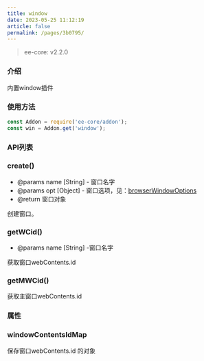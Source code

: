 ```yaml
---
title: window
date: 2023-05-25 11:12:19
article: false
permalink: /pages/3b0795/
---
```


> ee-core: v2.2.0

###  介绍

内置window插件

### 使用方法
```javascript
const Addon = require('ee-core/addon');
const win = Addon.get('window');
```

### API列表
###  create()
- @params name [String] - 窗口名字
- @params opt [Object] - 窗口选项，见：[browserWindowOptions](https://www.electronjs.org/zh/docs/latest/api/browser-window#new-browserwindowoptions)
- @return 窗口对象

创建窗口。

###  getWCid()
- @params name [String] -窗口名字

获取窗口webContents.id

###  getMWCid()
获取主窗口webContents.id

###  属性
###  windowContentsIdMap
保存窗口webContents.id 的对象

